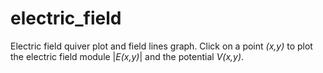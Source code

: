 # electric_field
Electric field quiver plot and field lines graph. Click on a point *(x,y)* to plot the electric field module |*E(x,y)*| and the potential *V(x,y)*.
